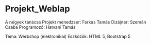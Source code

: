 # Projekt_Weblap
A négyek tanácsa
Projekt menedzser: Farkas Tamás
Dizájner: Szemán Csaba
Programozó: Hatvani Tamás

Téma: Werbshop (elektronikai)
Eszközök: HTML 5, Bootstrap 5